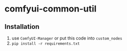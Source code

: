 # comfyui-common-util

## Installation

1. use `ComfyUI-Manager` or put this code into `custom_nodes`
2. `pip install -r requirements.txt`
